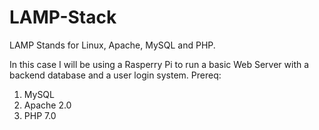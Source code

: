 # LAMP-Stack

LAMP Stands for Linux, Apache, MySQL and PHP.

In this case I will be using a Rasperry Pi to run a basic Web Server with a backend database and a user login system. 
Prereq:
1. MySQL
2. Apache 2.0
3. PHP 7.0
